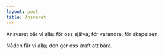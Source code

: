 ```yaml
---
layout: post
title: Ansvaret
---
```


Ansvaret bär vi alla:
för oss själva,
för varandra,
för skapelsen.

Nåden får vi alla;
den ger oss kraft att bära.
